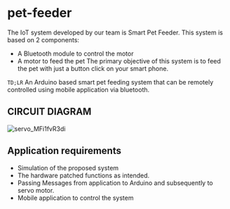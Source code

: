 # pet-feeder

The IoT system developed by our team is Smart Pet Feeder. This system is based on 2 components:
-	A Bluetooth module to control the motor
-	A motor to feed the pet
The primary objective of this system is to feed the pet with just a button click on your smart phone. 

```TD;LR```
An Arduino based smart pet feeding system that can be remotely controlled using mobile application via bluetooth.


## CIRCUIT DIAGRAM
![servo_MFi1fvR3di](https://user-images.githubusercontent.com/68595463/147902280-9228ff2a-f25d-41ff-a72b-981b3199785d.png)

## Application requirements

-	Simulation of the proposed system
-	The hardware patched functions as intended.
-	Passing Messages from application to Arduino and subsequently to servo motor.
-	Mobile application to control the system
